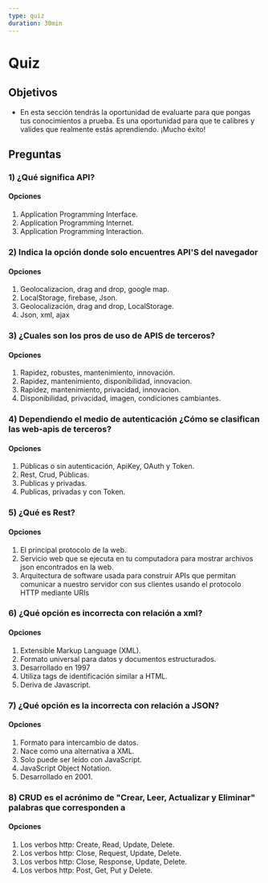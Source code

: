 ```yaml
---
type: quiz
duration: 30min
---
```


# Quiz

## Objetivos

- En esta sección tendrás la oportunidad de evaluarte para que pongas tus
  conocimientos a prueba. Es una oportunidad para que te calibres y valides que
  realmente estás aprendiendo. ¡Mucho éxito!

## Preguntas

### 1) ¿Qué significa API?

#### Opciones

1. Application Programming Interface.
2. Application Programming Internet.
3. Application Programming Interaction.

<solution style="display:none;">1</solution>

### 2) Indica la opción donde solo encuentres API'S del navegador

#### Opciones

1. Geolocalizacion, drag and drop, google map.
2. LocalStorage, firebase, Json.
3. Geolocalización, drag and drop, LocalStorage.
4. Json, xml, ajax

<solution style="display:none;">3</solution>

### 3) ¿Cuales son los pros de uso de APIS de terceros?

#### Opciones

1. Rapidez, robustes, mantenimiento, innovación.
2. Rapidez, mantenimiento, disponibilidad, innovacion.
3. Rapidez, mantenimiento, privacidad, innovacion.
4. Disponibilidad, privacidad, imagen, condiciones cambiantes.

<solution style="display:none;">1</solution>

### 4) Dependiendo el medio de autenticación ¿Cómo se clasifican las web-apis de terceros?

#### Opciones

1. Públicas o sin autenticación, ApiKey, OAuth y Token.
2. Rest, Crud, Públicas.
3. Publicas y privadas.
4. Publicas, privadas y con Token.

<solution style="display:none;">1</solution>

### 5) ¿Qué es Rest?

#### Opciones

1. El principal protocolo de la web.
2. Servicio web que se ejecuta en tu computadora para mostrar archivos json
   encontrados en la web.
3. Arquitectura de software usada para construir APIs que permitan comunicar a
   nuestro servidor con sus clientes usando el protocolo HTTP mediante URIs

<solution style="display:none;">3</solution>

### 6) ¿Qué opción es incorrecta con relación a xml?

#### Opciones

1. Extensible Markup Language (XML).
2. Formato universal para datos y documentos estructurados.
3. Desarrollado en 1997
4. Utiliza tags de identificación similar a HTML.
5. Deriva de Javascript.

<solution style="display:none;">5</solution>

### 7) ¿Qué opción es la incorrecta con relación a JSON?

#### Opciones

1. Formato para intercambio de datos.
2. Nace como una alternativa a XML.
3. Solo puede ser leído con JavaScript.
4. JavaScript Object Notation.
5. Desarrollado en 2001.

<solution style="display:none;">3</solution>

### 8) CRUD es el acrónimo de "Crear, Leer, Actualizar y Eliminar" palabras que corresponden a

#### Opciones

1. Los verbos http: Create, Read, Update, Delete.
2. Los verbos http: Close, Request, Update, Delete.
3. Los verbos http: Close, Response, Update, Delete.
4. Los verbos http: Post, Get, Put y Delete.

<solution style="display:none;">4</solution>
